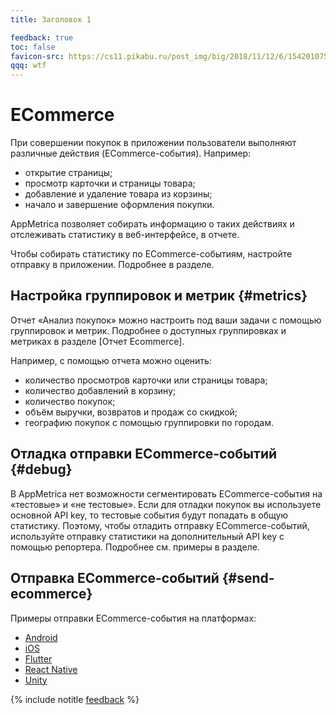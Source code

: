 ```yaml
---
title: Заголовок 1

feedback: true
toc: false
favicon-src: https://cs11.pikabu.ru/post_img/big/2018/11/12/6/1542010753153392364.png
qqq: wtf
---
```



# ECommerce

При совершении покупок в приложении пользователи выполняют различные действия (ECommerce-события). Например:

- открытие страницы;
- просмотр карточки и страницы товара;
- добавление и удаление товара из корзины;
- начало и завершение оформления покупки.

AppMetrica позволяет собирать информацию о таких действиях и отслеживать статистику в веб-интерфейсе, в отчете.

Чтобы собирать статистику по ECommerce-событиям, настройте отправку в приложении. Подробнее в разделе.

## Настройка группировок и метрик {#metrics}

Отчет «Анализ покупок» можно настроить под ваши задачи с помощью группировок и метрик. Подробнее о доступных группировках и метриках в разделе [Отчет Ecommerce].

Например, с помощью отчета можно оценить:
- количество просмотров карточки или страницы товара;
- количество добавлений в корзину;
- количество покупок;
- объём выручки, возвратов и продаж со скидкой;
- географию покупок с помощью группировки по городам.

## Отладка отправки ECommerce-событий {#debug}

В AppMetrica нет возможности сегментировать ECommerce-события на «тестовые» и «не тестовые». Если для отладки покупок вы используете основной API key, то тестовые события будут попадать в общую статистику. Поэтому, чтобы отладить отправку ECommerce-событий, используйте отправку статистики на дополнительный API key с помощью репортера. Подробнее см. примеры в разделе.

## Отправка ECommerce-событий {#send-ecommerce}

Примеры отправки ECommerce-события на платформах:

- [Android](features.md#send-ecommerce)
- [iOS](features.md#send-ecommerce)
- [Flutter](features.md#send-ecommerce)
- [React Native](features.md#send-ecommerce)
- [Unity](features.md#send-ecommerce)

{% include notitle [feedback](./_includes/feedback-button.md) %}
